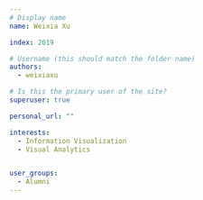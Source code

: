 ```yaml
---
# Display name
name: Weixia Xu

index: 2019

# Username (this should match the folder name)
authors:
  - weixiaxu

# Is this the primary user of the site?
superuser: true

personal_url: ""

interests:
  - Information Visualization
  - Visual Analytics


user_groups:
  - Alumni
---
```


